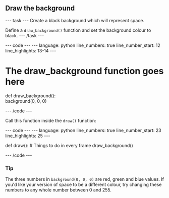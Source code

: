 <h2 class="c-project-heading--task">Draw the background</h2>

--- task ---
Create a black background which will represent space.

Define a `draw_background()` function and set the background colour to black.
--- /task --- 

<div class="c-project-code">
--- code ---
---
language: python
line_numbers: true
line_number_start: 12 
line_highlights: 13-14
---

# The draw_background function goes here   
def draw_background():   
    background(0, 0, 0)    
  
--- /code ---
</div>

Call this function inside the `draw()` function:

<div class="c-project-code">
--- code ---
---
language: python
line_numbers: true
line_number_start: 23 
line_highlights: 25
---

def draw():
    # Things to do in every frame
    draw_background() 
  
--- /code ---
</div>


<div class="c-project-callout c-project-callout--tip">

### Tip

The three numbers in `background(0, 0, 0)` are red, green and blue values. If you'd like your version of space to be a different colour, try changing these numbers to any whole number between 0 and 255.

</div>
